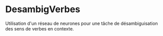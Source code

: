 # DesambigVerbes
Utilisation d'un réseau de neurones pour une tâche de désambiguisation des sens de verbes en contexte.
